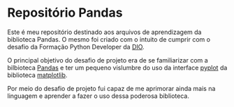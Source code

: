 # Repositório Pandas

Este é meu repositório destinado aos arquivos de aprendizagem da biblioteca Pandas.
O mesmo foi criado com o intuito de cumprir com o desafio da Formação Python Developer da [DIO](https://web.dio.me).

O principal objetivo do desafio de projeto era de se familiarizar com a bilbioteca [Pandas](https://pandas.pydata.org/docs/) e ter um pequeno vislumbre do uso da interface [pyplot](https://matplotlib.org/stable/api/pyplot_summary.html) da biblioteca [matplotlib](https://matplotlib.org/3.8.2/index.html).

Por meio do desafio de projeto fui capaz de me aprimorar ainda mais na linguagem e aprender a fazer o uso dessa poderosa biblioteca.
